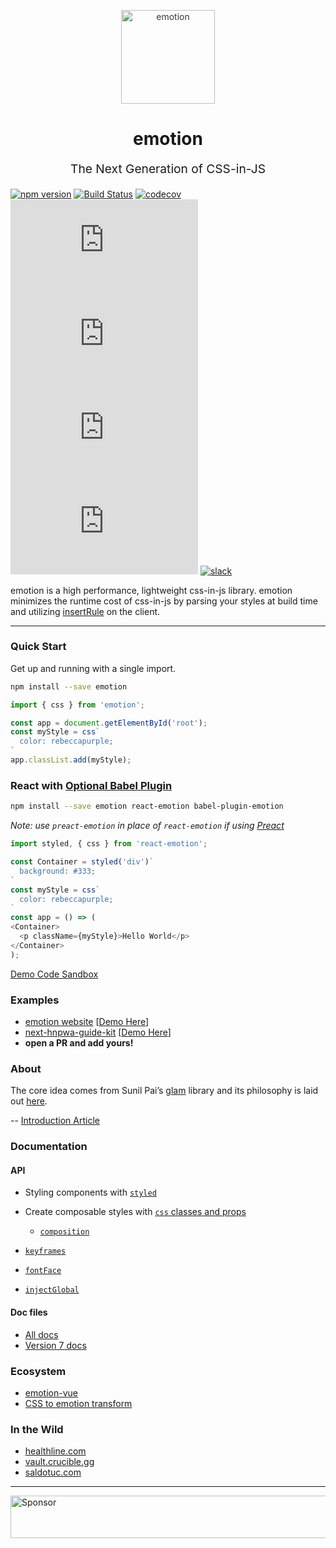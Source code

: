 
<p align="center" style="color: #343a40">
  <img src="https://cdn.rawgit.com/tkh44/emotion/master/emotion.png" alt="emotion" height="150" width="150">
  <h1 align="center">emotion</h1>
</p>
<p align="center" style="font-size: 1.2rem;">The Next Generation of CSS-in-JS</p>

[![npm version](https://badge.fury.io/js/emotion.svg)](https://badge.fury.io/js/emotion)
[![Build Status](https://travis-ci.org/emotion-js/emotion.svg?branch=master)](https://travis-ci.org/emotion-js/emotion)
[![codecov](https://codecov.io/gh/emotion-js/emotion/branch/master/graph/badge.svg)](https://codecov.io/gh/emotion-js/emotion)
![core gzip size](http://img.badgesize.io/https://unpkg.com/emotion/dist/DO-NOT-USE.min.js?compression=gzip&label=core%20gzip%20size)
![core size](http://img.badgesize.io/https://unpkg.com/emotion/dist/DO-NOT-USE.min.js?label=core%20size)
![react gzip size](http://img.badgesize.io/https://unpkg.com/react-emotion/dist/DO-NOT-USE.min.js?compression=gzip&label=react%20gzip%20size)
![react size](http://img.badgesize.io/https://unpkg.com/react-emotion/dist/DO-NOT-USE.min.js?label=react%20size)
[![slack](https://emotion.now.sh/badge.svg)](http://emotion.now.sh/)

emotion is a high performance, lightweight css-in-js library. emotion minimizes the runtime cost of css-in-js by parsing your styles at build time and utilizing [insertRule](https://developer.mozilla.org/en-US/docs/Web/API/CSSStyleSheet/insertRule) on the client.

---
### Quick Start
Get up and running with a single import.
```bash
npm install --save emotion 
```

```javascript
import { css } from 'emotion';

const app = document.getElementById('root');
const myStyle = css`
  color: rebeccapurple;
`
app.classList.add(myStyle);
```
### React with [Optional Babel Plugin](docs/babel.md)
```bash
npm install --save emotion react-emotion babel-plugin-emotion
```
_Note: use `preact-emotion` in place of `react-emotion` if using [Preact](https://github.com/developit/preact)_

```javascript
import styled, { css } from 'react-emotion';

const Container = styled('div')`
  background: #333;
`
const myStyle = css`
  color: rebeccapurple;
`
const app = () => (
<Container>
  <p className={myStyle}>Hello World</p>
</Container>
);
```

[Demo Code Sandbox](https://codesandbox.io/s/pk1qjqpw67)

### Examples

  - [emotion website](packages/site) [[Demo Here](https://emotion.sh)]
  - [next-hnpwa-guide-kit](https://github.com/tkh44/next-hnpwa-guide-kit) [[Demo Here](https://hnpwa.life)]
  - **open a PR and add yours!**

### About

The core idea comes from Sunil Pai’s [glam](https://github.com/threepointone/glam) library and its philosophy is laid out [here](https://gist.github.com/threepointone/0ef30b196682a69327c407124f33d69a). 

-- [Introduction Article](https://medium.com/@tkh44/emotion-ad1c45c6d28b)

### Documentation
#### API
- Styling components with [`styled`](docs/styled.md)

- Create composable styles with [`css` classes and props](docs/css.md)

  - [`composition`](docs/composition.md)

- [`keyframes`](docs/keyframes.md)
- [`fontFace`](docs/font-face.md)
- [`injectGlobal`](docs/inject-global.md)

#### Doc files
- [All docs](docs/)
- [Version 7 docs](https://github.com/emotion-js/emotion/tree/v7.3.2)
### Ecosystem
  
  - [emotion-vue](https://github.com/egoist/emotion-vue)
  - [CSS to emotion transform](https://transform.now.sh/css-to-emotion/)

### In the Wild

  - [healthline.com](https://www.healthline.com/health/body-aches)
  - [vault.crucible.gg](http://vault.crucible.gg/)
  - [saldotuc.com](https://saldotuc.com)

---

<a target='_blank' rel='nofollow' href='https://app.codesponsor.io/link/kn3vqJSkK4YSjwLR8ofSEhXn/emotion-js/emotion'>  <img alt='Sponsor' width='888' height='68' src='https://app.codesponsor.io/embed/kn3vqJSkK4YSjwLR8ofSEhXn/emotion-js/emotion.svg' /></a>
